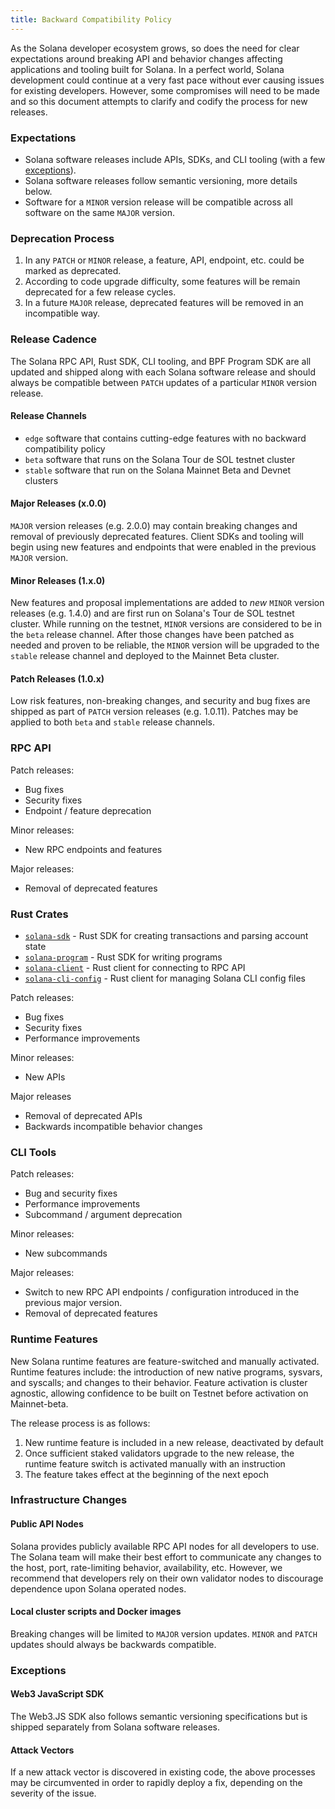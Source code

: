 ```yaml
---
title: Backward Compatibility Policy
---
```


As the Solana developer ecosystem grows, so does the need for clear expectations around breaking API and behavior changes affecting applications and tooling built for Solana. In a perfect world, Solana development could continue at a very fast pace without ever causing issues for existing developers. However, some compromises will need to be made and so this document attempts to clarify and codify the process for new releases.

### Expectations

- Solana software releases include APIs, SDKs, and CLI tooling (with a few [exceptions](#exceptions)).
- Solana software releases follow semantic versioning, more details below.
- Software for a `MINOR` version release will be compatible across all software on the same `MAJOR` version.

### Deprecation Process

1. In any `PATCH` or `MINOR` release, a feature, API, endpoint, etc. could be marked as deprecated.
2. According to code upgrade difficulty, some features will be remain deprecated for a few release cycles.
3. In a future `MAJOR` release, deprecated features will be removed in an incompatible way.

### Release Cadence

The Solana RPC API, Rust SDK, CLI tooling, and BPF Program SDK are all updated and shipped along with each Solana software release and should always be compatible between `PATCH` updates of a particular `MINOR` version release.

#### Release Channels

- `edge` software that contains cutting-edge features with no backward compatibility policy
- `beta` software that runs on the Solana Tour de SOL testnet cluster
- `stable` software that run on the Solana Mainnet Beta and Devnet clusters

#### Major Releases (x.0.0)

`MAJOR` version releases (e.g. 2.0.0) may contain breaking changes and removal of previously deprecated features. Client SDKs and tooling will begin using new features and endpoints that were enabled in the previous `MAJOR` version.

#### Minor Releases (1.x.0)

New features and proposal implementations are added to _new_ `MINOR` version releases (e.g. 1.4.0) and are first run on Solana's Tour de SOL testnet cluster. While running on the testnet, `MINOR` versions are considered to be in the `beta` release channel. After those changes have been patched as needed and proven to be reliable, the `MINOR` version will be upgraded to the `stable` release channel and deployed to the Mainnet Beta cluster.

#### Patch Releases (1.0.x)

Low risk features, non-breaking changes, and security and bug fixes are shipped as part of `PATCH` version releases (e.g. 1.0.11). Patches may be applied to both `beta` and `stable` release channels.

### RPC API

Patch releases:
- Bug fixes
- Security fixes
- Endpoint / feature deprecation

Minor releases:
- New RPC endpoints and features

Major releases:
- Removal of deprecated features

### Rust Crates

* [`solana-sdk`](https://docs.rs/solana-sdk/) - Rust SDK for creating transactions and parsing account state
* [`solana-program`](https://docs.rs/solana-program/) - Rust SDK for writing programs
* [`solana-client`](https://docs.rs/solana-client/) - Rust client for connecting to RPC API
* [`solana-cli-config`](https://docs.rs/solana-cli-config/) - Rust client for managing Solana CLI config files

Patch releases:
- Bug fixes
- Security fixes
- Performance improvements

Minor releases:
- New APIs

Major releases
- Removal of deprecated APIs
- Backwards incompatible behavior changes

### CLI Tools

Patch releases:
- Bug and security fixes
- Performance improvements
- Subcommand / argument deprecation

Minor releases:
- New subcommands

Major releases:
- Switch to new RPC API endpoints / configuration introduced in the previous major version.
- Removal of deprecated features

### Runtime Features

New Solana runtime features are feature-switched and manually activated. Runtime features include: the introduction of new native programs, sysvars, and syscalls; and changes to their behavior. Feature activation is cluster agnostic, allowing confidence to be built on Testnet before activation on Mainnet-beta.

The release process is as follows:

1. New runtime feature is included in a new release, deactivated by default
2. Once sufficient staked validators upgrade to the new release, the runtime feature switch is activated manually with an instruction
3. The feature takes effect at the beginning of the next epoch

### Infrastructure Changes

#### Public API Nodes

Solana provides publicly available RPC API nodes for all developers to use. The Solana team will make their best effort to communicate any changes to the host, port, rate-limiting behavior, availability, etc. However, we recommend that developers rely on their own validator nodes to discourage dependence upon Solana operated nodes.

#### Local cluster scripts and Docker images

Breaking changes will be limited to `MAJOR` version updates. `MINOR` and `PATCH` updates should always be backwards compatible.

### Exceptions

#### Web3 JavaScript SDK

The Web3.JS SDK also follows semantic versioning specifications but is shipped separately from Solana software releases.

#### Attack Vectors

If a new attack vector is discovered in existing code, the above processes may be circumvented in order to rapidly deploy a fix, depending on the severity of the issue.
